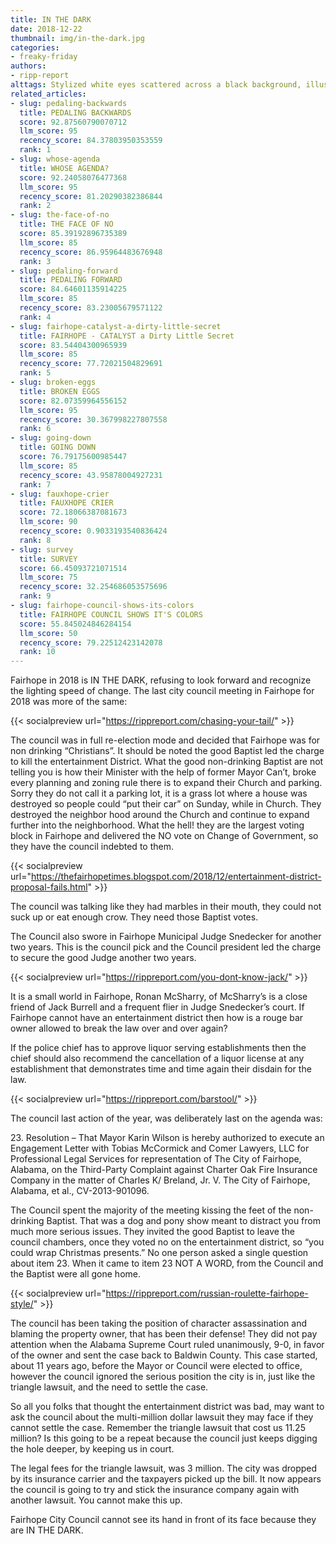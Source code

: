 ```yaml
---
title: IN THE DARK
date: 2018-12-22
thumbnail: img/in-the-dark.jpg
categories:
- freaky-friday
authors:
- ripp-report
alttags: Stylized white eyes scattered across a black background, illustrating Fairhope City Council’s perceived lack of progress
related_articles:
- slug: pedaling-backwards
  title: PEDALING BACKWARDS
  score: 92.87560790070712
  llm_score: 95
  recency_score: 84.37803950353559
  rank: 1
- slug: whose-agenda
  title: WHOSE AGENDA?
  score: 92.24058076477368
  llm_score: 95
  recency_score: 81.20290382386844
  rank: 2
- slug: the-face-of-no
  title: THE FACE OF NO
  score: 85.39192896735389
  llm_score: 85
  recency_score: 86.95964483676948
  rank: 3
- slug: pedaling-forward
  title: PEDALING FORWARD
  score: 84.64601135914225
  llm_score: 85
  recency_score: 83.23005679571122
  rank: 4
- slug: fairhope-catalyst-a-dirty-little-secret
  title: FAIRHOPE - CATALYST a Dirty Little Secret
  score: 83.54404300965939
  llm_score: 85
  recency_score: 77.72021504829691
  rank: 5
- slug: broken-eggs
  title: BROKEN EGGS
  score: 82.07359964556152
  llm_score: 95
  recency_score: 30.367998227807558
  rank: 6
- slug: going-down
  title: GOING DOWN
  score: 76.79175600985447
  llm_score: 85
  recency_score: 43.95878004927231
  rank: 7
- slug: fauxhope-crier
  title: FAUXHOPE CRIER
  score: 72.18066387081673
  llm_score: 90
  recency_score: 0.9033193540836424
  rank: 8
- slug: survey
  title: SURVEY
  score: 66.45093721071514
  llm_score: 75
  recency_score: 32.254686053575696
  rank: 9
- slug: fairhope-council-shows-its-colors
  title: FAIRHOPE COUNCIL SHOWS IT'S COLORS
  score: 55.845024846284154
  llm_score: 50
  recency_score: 79.22512423142078
  rank: 10
---
```

Fairhope in 2018 is IN THE DARK, refusing to look forward and recognize the lighting speed of change. The last city council meeting in Fairhope for 2018 was more of the same:

{{< socialpreview url="https://rippreport.com/chasing-your-tail/" >}}

The council was in full re-election mode and decided that Fairhope was for non drinking “Christians”. It should be noted the good Baptist led the charge to kill the entertainment District. What the good non-drinking Baptist are not telling you is how their Minister with the help of former Mayor Can’t, broke every planning and zoning rule there is to expand their Church and parking. Sorry they do not call it a parking lot, it is a grass lot where a house was destroyed so people could “put their car” on Sunday, while in Church. They destroyed the neighbor hood around the Church and continue to expand further into the neighborhood. What the hell! they are the largest voting block in Fairhope and delivered the NO vote on Change of Government, so they have the council indebted to them.

{{< socialpreview url="https://thefairhopetimes.blogspot.com/2018/12/entertainment-district-proposal-fails.html" >}}

The council was talking like they had marbles in their mouth, they could not suck up or eat enough crow. They need those Baptist votes.

The Council also swore in Fairhope Municipal Judge Snedecker for another two years. This is the council pick and the Council president led the charge to secure the good Judge another two years.

{{< socialpreview url="https://rippreport.com/you-dont-know-jack/" >}}

It is a small world in Fairhope, Ronan McSharry, of McSharry’s is a close friend of Jack Burrell and a frequent flier in Judge Snedecker’s court. If Fairhope cannot have an entertainment district then how is a rouge bar owner allowed to break the law over and over again?

If the police chief has to approve liquor serving establishments then the chief should also recommend the cancellation of a liquor license at any establishment that demonstrates time and time again their disdain for the law.

{{< socialpreview url="https://rippreport.com/barstool/" >}}

The council last action of the year, was deliberately last on the agenda was:

23\. Resolution – That Mayor Karin Wilson is hereby authorized to execute an Engagement Letter with Tobias McCormick and Comer Lawyers, LLC for Professional Legal Services for representation of The City of Fairhope, Alabama, on the Third-Party Complaint against Charter Oak Fire Insurance Company in the matter of Charles K/ Breland, Jr. V. The City of Fairhope, Alabama, et al., CV-2013-901096.

The Council spent the majority of the meeting kissing the feet of the non-drinking Baptist. That was a dog and pony show meant to distract you from much more serious issues. They invited the good Baptist to leave the council chambers, once they voted no on the entertainment district, so “you could wrap Christmas presents.” No one person asked a single question about item 23. When it came to item 23 NOT A WORD, from the Council and the Baptist were all gone home.

{{< socialpreview url="https://rippreport.com/russian-roulette-fairhope-style/" >}}

The council has been taking the position of character assassination and blaming the property owner, that has been their defense! They did not pay attention when the Alabama Supreme Court ruled unanimously, 9-0, in favor of the owner and sent the case back to Baldwin County. This case started, about 11 years ago, before the Mayor or Council were elected to office, however the council ignored the serious position the city is in, just like the triangle lawsuit, and the need to settle the case.

So all you folks that thought the entertainment district was bad, may want to ask the council about the multi-million dollar lawsuit they may face if they cannot settle the case. Remember the triangle lawsuit that cost us 11.25 million? Is this going to be a repeat because the council just keeps digging the hole deeper, by keeping us in court.

The legal fees for the triangle lawsuit, was 3 million. The city was dropped by its insurance carrier and the taxpayers picked up the bill. It now appears the council is going to try and stick the insurance company again with another lawsuit. You cannot make this up.

Fairhope City Council cannot see its hand in front of its face because they are IN THE DARK.
